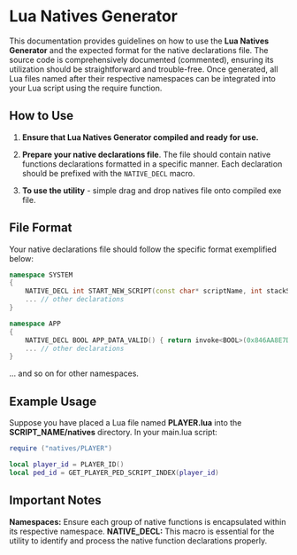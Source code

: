 # Lua Natives Generator

This documentation provides guidelines on how to use the **Lua Natives Generator** and the expected format for the native declarations file. The source code is comprehensively documented (commented), ensuring its utilization should be straightforward and trouble-free. Once generated, all Lua files named after their respective namespaces can be integrated into your Lua script using the require function.

## How to Use

1. **Ensure that Lua Natives Generator compiled and ready for use.**

2. **Prepare your native declarations file**. The file should contain native functions declarations formatted in a specific manner. Each declaration should be prefixed with the `NATIVE_DECL` macro.

3. **To use the utility** - simple drag and drop natives file onto compiled exe file.

## File Format

Your native declarations file should follow the specific format exemplified below:

```cpp
namespace SYSTEM
{
	NATIVE_DECL int START_NEW_SCRIPT(const char* scriptName, int stackSize) { return invoke<int>(0xE81651AD79516E48, scriptName, stackSize); } // 0xE81651AD79516E48 0x3F166D0E b323
    ... // other declarations
}

namespace APP
{
	NATIVE_DECL BOOL APP_DATA_VALID() { return invoke<BOOL>(0x846AA8E7D55EE5B6); } // 0x846AA8E7D55EE5B6 0x72BDE002 b323
    ... // other declarations
}
```

... and so on for other namespaces.

## Example Usage
Suppose you have placed a Lua file named **PLAYER.lua** into the **SCRIPT_NAME/natives** directory. In your main.lua script:

```lua
require ("natives/PLAYER")

local player_id = PLAYER_ID()
local ped_id = GET_PLAYER_PED_SCRIPT_INDEX(player_id)
```

## Important Notes
**Namespaces:** Ensure each group of native functions is encapsulated within its respective namespace.
**NATIVE_DECL:** This macro is essential for the utility to identify and process the native function declarations properly.
